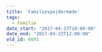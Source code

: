 ```yaml
---
title: 'Familiespejdermøde'
tags:
  - Familie
date_start: "2017-04-23T10:00:00"
date_end: "2017-04-23T12:00:00"
old_id: 6691
---
```


